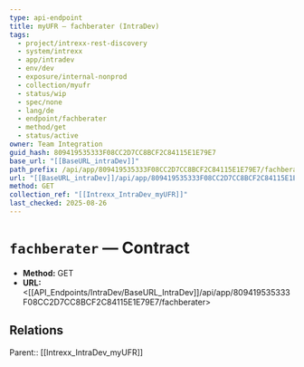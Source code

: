 ```yaml
---
type: api-endpoint
title: myUFR — fachberater (IntraDev)
tags:
  - project/intrexx-rest-discovery
  - system/intrexx
  - app/intradev
  - env/dev
  - exposure/internal-nonprod
  - collection/myufr
  - status/wip
  - spec/none
  - lang/de
  - endpoint/fachberater
  - method/get
  - status/active
owner: Team Integration
guid_hash: 809419535333F08CC2D7CC8BCF2C84115E1E79E7
base_url: "[[BaseURL_intraDev]]"
path_prefix: /api/app/809419535333F08CC2D7CC8BCF2C84115E1E79E7/fachberater$4
url: "[[BaseURL_intraDev]]/api/app/809419535333F08CC2D7CC8BCF2C84115E1E79E7/fachberater"
method: GET
collection_ref: "[[Intrexx_IntraDev_myUFR]]"
last_checked: 2025-08-26
---
```


# `fachberater` — Contract
- **Method:** GET
- **URL:** <[[API_Endpoints/IntraDev/BaseURL_IntraDev]]/api/app/809419535333F08CC2D7CC8BCF2C84115E1E79E7/fachberater>

## Relations
Parent:: [[Intrexx_IntraDev_myUFR]]
